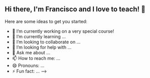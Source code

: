 ## Hi there, I'm Francisco and I love to teach! 👋

Here are some ideas to get you started:

- 🔭 I’m currently working on a very special course!
- 🌱 I’m currently learning ...
- 👯 I’m looking to collaborate on ...
- 🤔 I’m looking for help with ...
- 💬 Ask me about ...
- 📫 How to reach me: ...
- 😄 Pronouns: ...
- ⚡ Fun fact: ...
-->
